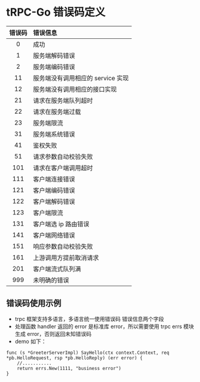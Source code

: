 # tRPC-Go 错误码定义

| 错误码 | 错误信息 |
| :----: | :----   |
| 0 | 成功 |
| 1 | 服务端解码错误 |
| 2 | 服务端编码错误 |
| 11 | 服务端没有调用相应的 service 实现 |
| 12 | 服务端没有调用相应的接口实现 |
| 21 | 请求在服务端队列超时 |
| 22 | 请求在服务端过载 |
| 23 | 服务端限流 |
| 31 | 服务端系统错误 |
| 41 | 鉴权失败 |
| 51 | 请求参数自动校验失败 |
| 101 | 请求在客户端调用超时 |
| 111 | 客户端连接错误 |
| 121 | 客户端编码错误 |
| 122 | 客户端解码错误 |
| 123 | 客户端限流 |
| 131 | 客户端选 ip 路由错误 |
| 141 | 客户端网络错误 |
| 151 | 响应参数自动校验失败 |
| 161 | 上游调用方提前取消请求 |
| 201 | 客户端流式队列满 |
| 999 | 未明确的错误 |

## 错误码使用示例
- trpc 框架支持多语言，多语言统一使用错误码 错误信息两个字段
- 处理函数 handler 返回的 error 是标准库 error，所以需要使用 trpc errs 模块生成 error，否则返回未知错误码
- demo 如下：
```golang
func (s *GreeterServerImpl) SayHello(ctx context.Context, req *pb.HelloRequest, rsp *pb.HelloReply) (err error) {
    //...........
    return errs.New(1111, "business error")
}
```
